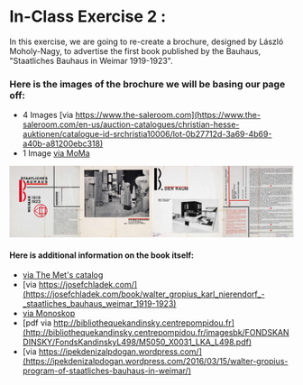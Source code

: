 # In-Class Exercise 2 :

In this exercise, we are going to re-create a brochure, designed by László Moholy-Nagy, to advertise the first book published by the Bauhaus, "Staatliches Bauhaus in Weimar 1919-1923".

### Here is the images of the brochure we will be basing our page off:
- 4 Images [via https://www.the-saleroom.com](https://www.the-saleroom.com/en-us/auction-catalogues/christian-hesse-auktionen/catalogue-id-srchristia10006/lot-0b27712d-3a69-4b69-a40b-a81200ebc318)
- 1 Image [via MoMa](https://www.moma.org/collection/works/8078)

![Original Brochure by Moholy-Nagy](https://github.com/patshiu/PSAM-exercise2/blob/style/_reference/Stattlliches-Bauhaus-Brochure-Stitched.jpg?raw=true)

#### Here is additional information on the book itself:
- [via The Met's catalog](https://www.metmuseum.org/toah/works-of-art/2001.392/)
- [via https://josefchladek.com/](https://josefchladek.com/book/walter_gropius_karl_nierendorf_-_staatliches_bauhaus_weimar_1919-1923)
- [via Monoskop](https://monoskop.org/log/?p=11943)
- [pdf via http://bibliothequekandinsky.centrepompidou.fr](http://bibliothequekandinsky.centrepompidou.fr/imagesbk/FONDSKANDINSKY/FondsKandinskyL498/M5050_X0031_LKA_L498.pdf)
- [via https://ipekdenizalpdogan.wordpress.com/](https://ipekdenizalpdogan.wordpress.com/2016/03/15/walter-gropius-program-of-staatliches-bauhaus-in-weimar/)
